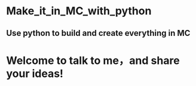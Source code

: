 # Make_it_in_MC_with_python

## Use python to build and create everything in MC

# Welcome to talk to me，and share your ideas!
